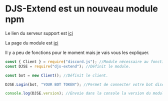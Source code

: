 # DJS-Extend est un nouveau module npm

Le lien du serveur support est [içi](https://discord.gg/9F9ECNMzv9)

La page du module est [içi](https://www.npmjs.com/package/djs-extend)

Il y a peu de fonctions pour le moment mais je vais vous les expliquer.

```js
const { Client } = require("discord.js"); //Module nécessaire au fonctionnement du bot.
const DJSE = require("djs-extend"); //Définit le module.

const bot = new Client(); //Définit le client.

DJSE.Login(bot, "YOUR BOT TOKEN"); //Permet de connecter votre bot discord avec cette fonction.

console.log(DJSE.version); //Envoie dans la console la version du module.
```